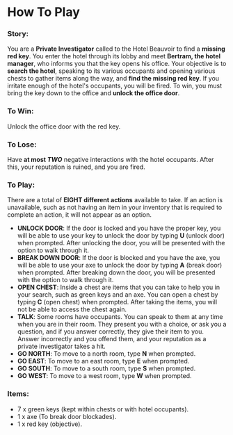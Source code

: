 # How To Play

### Story:
You are a **Private Investigator** called to the Hotel Beauvoir to find a **missing red key**. You enter the hotel through its lobby and meet **Bertram, the hotel manager**, who informs you that the key opens his office. Your objective is to **search the hotel**, speaking to its various occupants and opening various chests to gather items along the way, and **find the missing red key**. If you irritate enough of the hotel's occupants, you will be fired. To win, you must bring the key down to the office and **unlock the office door**.

### To Win:
Unlock the office door with the red key.

### To Lose:
Have **at most *TWO*** negative interactions with the hotel occupants. After this, your reputation is ruined, and you are fired.

### To Play:
There are a total of **EIGHT different actions** available to take. If an action is unavailable, such as not having an item in your inventory that is required to complete an action, it will not appear as an option.

- **UNLOCK DOOR**: If the door is locked and you have the proper key, you will be able to use your key to unlock the door by typing  **U**  (unlock door) when prompted. After unlocking the door, you will be presented with the option to walk through it.
- **BREAK DOWN DOOR**: If the door is blocked and you have the axe, you will be able to use your axe to unlock the door by typing  **A**  (break door) when prompted. After breaking down the door, you will be presented with the option to walk through it.
- **OPEN CHEST**: Inside a chest are items that you can take to help you in your search, such as green keys and an axe. You can open a chest by typing  **C** (open chest) when prompted. After taking the items, you will not be able to access the chest again.
- **TALK**: Some rooms have occupants. You can speak to them at any time when you are in their room. They present you with a choice, or ask you a question, and if you answer correctly, they give their item to you. Answer incorrectly and you offend them, and your reputation as a private investigator takes a hit.
- **GO NORTH**: To move to a north room, type  **N**  when prompted.
- **GO EAST**: To move to an east room, type  **E**  when prompted.
- **GO SOUTH**: To move to a south room, type  **S**  when prompted.
- **GO WEST**: To move to a west room, type  **W**  when prompted.

### Items:
- 7 x green keys (kept within chests or with hotel occupants).
- 1 x axe (To break door blockades).
- 1 x red key (objective).

